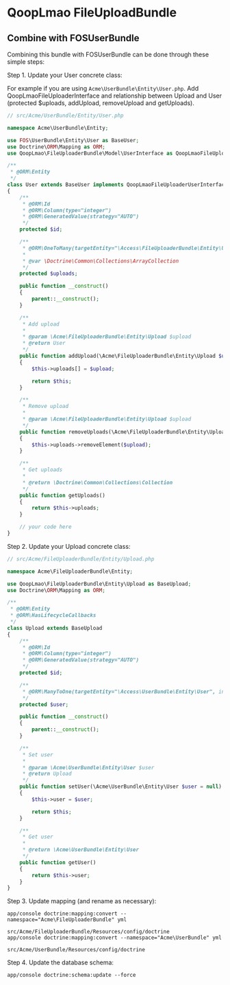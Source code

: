 # QoopLmao FileUploadBundle

## Combine with FOSUserBundle

Combining this bundle with FOSUserBundle can be done through these simple steps:

Step 1. Update your User concrete class:

For example if you are using ``Acme\UserBundle\Entity\User.php``.
Add QoopLmaoFileUploaderInterface and relationship between Upload and User (protected $uploads, addUpload, removeUpload and getUploads).
``` php
// src/Acme/UserBundle/Entity/User.php

namespace Acme\UserBundle\Entity;

use FOS\UserBundle\Entity\User as BaseUser;
use Doctrine\ORM\Mapping as ORM;
use QoopLmao\FileUploaderBundle\Model\UserInterface as QoopLmaoFileUploaderUserInterface;

/**
 * @ORM\Entity
 */
class User extends BaseUser implements QoopLmaoFileUploaderUserInterface
{
    /**
     * @ORM\Id
     * @ORM\Column(type="integer")
     * @ORM\GeneratedValue(strategy="AUTO")
     */
    protected $id;

    /**
     * @ORM\OneToMany(targetEntity="\Access\FileUploaderBundle\Entity\Upload", mappedBy="user")
     *
     * @var \Doctrine\Common\Collections\ArrayCollection
     */
    protected $uploads;

    public function __construct()
    {
        parent::__construct();
    }

    /**
     * Add upload
     *
     * @param \Acme\FileUploaderBundle\Entity\Upload $upload
     * @return User
     */
    public function addUpload(\Acme\FileUploaderBundle\Entity\Upload $upload)
    {
        $this->uploads[] = $upload;

        return $this;
    }

    /**
     * Remove upload
     *
     * @param \Acme\FileUploaderBundle\Entity\Upload $upload
     */
    public function removeUploads(\Acme\FileUploaderBundle\Entity\Upload $upload)
    {
        $this->uploads->removeElement($upload);
    }

    /**
     * Get uploads
     *
     * @return \Doctrine\Common\Collections\Collection
     */
    public function getUploads()
    {
        return $this->uploads;
    }

    // your code here
}
````

Step 2. Update your Upload concrete class:
``` php
// src/Acme/FileUploaderBundle/Entity/Upload.php

namespace Acme\FileUploaderBundle\Entity;

use QoopLmao\FileUploaderBundle\Entity\Upload as BaseUpload;
use Doctrine\ORM\Mapping as ORM;

/**
 * @ORM\Entity
 * @ORM\HasLifecycleCallbacks
 */
class Upload extends BaseUpload
{
    /**
     * @ORM\Id
     * @ORM\Column(type="integer")
     * @ORM\GeneratedValue(strategy="AUTO")
     */
    protected $id;

    /**
     * @ORM\ManyToOne(targetEntity="\Access\UserBundle\Entity\User", inversedBy="uploads")
     */
    protected $user;

    public function __construct()
    {
        parent::__construct();
    }

    /**
     * Set user
     *
     * @param \Acme\UserBundle\Entity\User $user
     * @return Upload
     */
    public function setUser(\Acme\UserBundle\Entity\User $user = null)
    {
        $this->user = $user;

        return $this;
    }

    /**
     * Get user
     *
     * @return \Acme\UserBundle\Entity\User
     */
    public function getUser()
    {
        return $this->user;
    }
}
```

Step 3. Update mapping (and rename as necessary):
``` shell
app/console doctrine:mapping:convert --namespace="Acme\FileUploaderBundle" yml
                                                        src/Acme/FileUploaderBundle/Resources/config/doctrine
app/console doctrine:mapping:convert --namespace="Acme\UserBundle" yml
                                                        src/Acme/UserBundle/Resources/config/doctrine
```

Step 4. Update the database schema:
``` shell
app/console doctrine:schema:update --force
```
